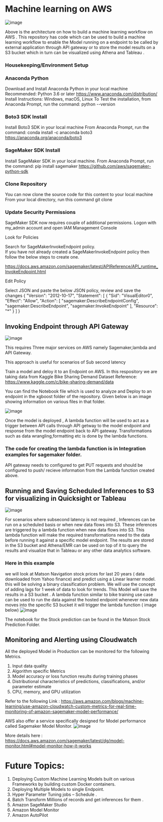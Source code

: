 # Machine learning on AWS

![image](https://user-images.githubusercontent.com/3585863/82161582-dd8d8100-9852-11ea-948f-8d3ca437ae80.png)

Above is the architecture on how to build a machine learning workflow on AWS . This repository has code which can be used 
to build a machine learning workflow to enable the Model running on a endpoint to be called by external application through API gateway
or to store the model results on a S3 bucket which in turn can be visualized using Athena and Tableau .

### Housekeeping/Environment Setup 

### Anaconda Python 

Download and Install Anaconda Python in your local machine 
Recommended: Python 3.6 or later 
https://www.anaconda.com/distribution/ 
Install Instructions: Windows, macOS, Linux 
To Test the installation, from Anaconda Prompt, run the command: 
python --version 

### Boto3 SDK Install 

Install Boto3 SDK in your local machine 
From Anaconda Prompt, run the command: 
conda install -c anaconda boto3 
https://anaconda.org/anaconda/boto3 

### SageMaker SDK Install 

Install SageMaker SDK in your local machine. 
From Anaconda Prompt, run the command: 
pip install sagemaker 
https://github.com/aws/sagemaker-python-sdk 

### Clone Repository 
You can now clone the source code for this content to your local machine 
From your local directory, run this command 
git clone 

### Update Security Permissions 

SageMaker SDK now requires couple of additional permissions. 
Logon with my_admin account and open IAM Management Console 

Look for Policies 

Search for SageMakerInvokeEndpoint policy.  
If you have not already created a SageMakerInvokeEndpoint policy then follow the below steps to create one.

https://docs.aws.amazon.com/sagemaker/latest/APIReference/API_runtime_InvokeEndpoint.html

Edit Policy 

Select JSON and paste the below JSON policy, review and save the changes 
{ 
"Version": "2012-10-17", 
"Statement": [ 
{ 
"Sid": "VisualEditor0", 
"Effect": "Allow", 
"Action": [ 
"sagemaker:DescribeEndpointConfig", 
"sagemaker:DescribeEndpoint", 
"sagemaker:InvokeEndpoint" 
], 
"Resource": "*" 
} 
] 
}

## Invoking Endpoint through API Gateway
![image](https://user-images.githubusercontent.com/3585863/82161871-26ded000-9855-11ea-8a9e-73b7b7b27185.png)

This requires Three major services on AWS namely Sagemaker,lambda and API Gateway.

This approach is useful for scenarios of Sub second latency

Train a model and deloy it to an Endpoint on AWS. In this respository we are taking data from Kaggle Bike Sharing Demand Dataset
Reference: https://www.kaggle.com/c/bike-sharing-demand/data

You can find the Notebook file which is used to analyze and Deploy to an endpoint in the xgboost folder of the repository.
Given below is an image showing information on various files in that folder.

![image](https://user-images.githubusercontent.com/3585863/82162024-40cce280-9856-11ea-99fb-751f0c46ec48.png)

Once the model is deployed , A lambda function will be used to act as a trigger between API calls through API getway to the model endpoint
and response from the model endpoint back to API gateway.
Transformations such as data wrangling,formatting etc is done by the lambda functions.

### The code for creating the lambda function is in Integration examples for sagemaker folder.

API gateway needs to configured to get PUT requests and should be configured to push/ recieve information from the Lambda function created above.

## Running and Saving Scheduled Inferences to S3 for visualizing in Quicksight or Tableau

![image](https://user-images.githubusercontent.com/3585863/82166719-2bfc4900-986e-11ea-9339-a3d4f4c1c0a2.png)

For scenarios where subsecond latency is not required , Inferences can be run on a scheduled basis or when new data flows into S3. These inferences are triggered by a lambda function when new data flows into S3. This lambda function will make the required transformations need to the data before running it against a specific model endpoint. The results are stored in the S3 bucket and Athena/EMR can be used on top of it to query the results and visualize that in Tableau or any other data analytics software.

### Here in this example
we will look at Matson Navigation stock prices for last 20 years ( data downloaded from Yahoo finance) and predict using a Linear learner model. this will be solving a binary classification problem. We will use the concept of adding lags for 1 week of data to look for trends. This Model will save the results in a S3 bucket . A lambda function similar to bike training use case can be used to run the data against the hosted endpoint whenever new data moves into the specific S3 bucket it will trigger the lambda function ( image below)
![image](https://user-images.githubusercontent.com/3585863/82166822-8b5a5900-986e-11ea-9b57-d33768e90698.png)

The notebook for the Stock prediction can be found in the Matson Stock Prediction Folder.

## Monitoring and Alerting using Cloudwatch

All the deployed Model in Production can be monitored for the following Metrics. 
1. Input data quality
2. Algorithm specific Metrics
3. Model accuracy or loss function results during training phases
4. Distributional characteristics of predictions, classifications, and/or parameter estimate
5. CPU, memory, and GPU utilization

Refer to the following Link : https://aws.amazon.com/blogs/machine-learning/use-amazon-cloudwatch-custom-metrics-for-real-time-monitoring-of-amazon-sagemaker-model-performance/

AWS also offer a service specifically designed for Model performance called Sagemaker Model Monitor. 
![image](https://user-images.githubusercontent.com/3585863/82167062-61edfd00-986f-11ea-8735-bb62badb9b0a.png)

More details here : 
https://docs.aws.amazon.com/sagemaker/latest/dg/model-monitor.html#model-monitor-how-it-works

# Future Topics:
1. Deploying Custom Machine Learning Models  built on various Frameworks by building custom Docker containers.
2. Deploying Multiple Models to single Endpoint.
3. Hyper Parameter Tuning jobs – Schedule .
4. Batch Transform Millions of records and get inferences for them .
5. Amazon SageMaker Studio
6. Amazon Model Monitor
7. Amazon AutoPilot
